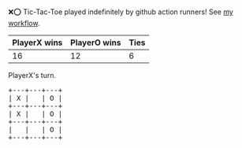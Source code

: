 :x::o: Tic-Tac-Toe played indefinitely by github action runners! See [my workflow](.github/workflows/play.yaml).

|PlayerX wins|PlayerO wins|Ties|
|-|-|-|
|16|12|6|

PlayerX's turn.

<pre>
+---+---+---+
| X |   | O |
+---+---+---+
| X |   | O |
+---+---+---+
|   |   | O |
+---+---+---+
</pre>